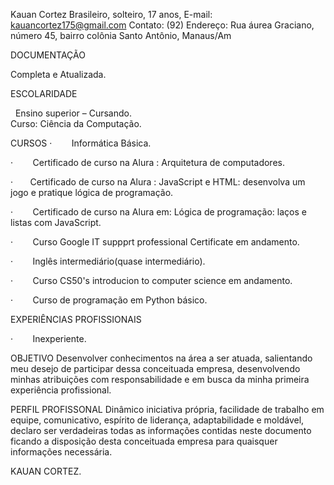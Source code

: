 Kauan Cortez  Brasileiro, solteiro, 17 anos, E-mail: kauancortez175@gmail.com Contato: (92)  Endereço: Rua áurea Graciano, número 45, bairro colônia Santo Antônio, Manaus/Am  

 DOCUMENTAÇÃO             

 Completa e Atualizada.   

ESCOLARIDADE 

  Ensino superior – Cursando.  
Curso: Ciência da Computação.   

CURSOS
  ·        Informática Básica.

  ·        Certificado de curso na Alura : Arquitetura de computadores. 

 ·       Certificado de curso na Alura : JavaScript e HTML: desenvolva um jogo e pratique lógica de programação. 

 ·        Certificado de curso na Alura em: Lógica de programação: laços e listas com JavaScript.

  ·        Curso Google IT suppprt professional Certificate em andamento.

  ·        Inglês intermediário(quase intermediário).  

·        Curso CS50's introducion to computer science em andamento.  

·        Curso de programação em Python básico. 

 EXPERIÊNCIAS PROFISSIONAIS  

 ·        Inexperiente. 

 OBJETIVO  Desenvolver conhecimentos na área a ser atuada, salientando meu desejo de participar dessa conceituada empresa, desenvolvendo minhas atribuições com responsabilidade e em busca da minha primeira experiência profissional.  

PERFIL PROFISSONAL   Dinâmico iniciativa própria, facilidade de trabalho em equipe, comunicativo, espírito de liderança, adaptabilidade e moldável, declaro ser verdadeiras todas as informações contidas neste documento ficando a disposição desta conceituada empresa para quaisquer informações necessária.                         

  KAUAN CORTEZ.
